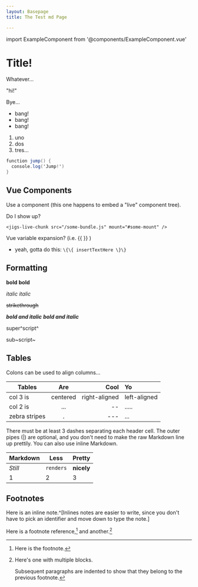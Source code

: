 ```yaml
---
layout: Basepage
title: The Test md Page

---
```


import ExampleComponent from '@components/ExampleComponent.vue'

# Title!

Whatever...

"hi!"

Bye...

  - bang!
  - bang!
  - bang!


  1. uno
  1. dos
  1. tres&hellip;

```cs
function jump() {
  console.log('Jump!')
}
```

## Vue Components

Use a component (this one happens to embed a "live" component tree).

<example-component desc='am great!' />
<example-component desc='am mediocre.' />
<example-component desc='am so-so.' />

Do I show up?

`<jigs-live-chunk src="/some-bundle.js" mount="#some-mount" />`

Vue variable expansion? (i.e. {{ }} )
  - yeah, gotta do this:
  `\{\{ insertTextHere \}\}`

## Formatting

__bold__ **bold**

_italic_ *italic*

~~strikethrough~~

__*bold and italic*__ **_bold and italic_**

super^script^

sub~script~

## Tables

Colons can be used to align columns&hellip;

| Tables        | Are           |   Cool          |      Yo         |
| ------------- |:-------------:| ---------------:|:----------------|
| col 3 is      | centered      |   right-aligned |    left-aligned |
| col 2 is      | ...           |     --          |      .....      |
| zebra stripes | .             |      ---        |       ...       |

There must be at least 3 dashes separating each header cell.
The outer pipes (|) are optional, and you don't need to make the
raw Markdown line up prettily. You can also use inline Markdown.

Markdown | Less | Pretty
--- | --- | ---
*Still* | `renders` | **nicely**
1 | 2 | 3

## Footnotes

Here is an inline note.^[Inlines notes are easier to write, since
you don't have to pick an identifier and move down to type the
note.]

Here is a footnote reference,[^1] and another.[^longnote]

[^1]: Here is the footnote.

[^longnote]: Here's one with multiple blocks.

    Subsequent paragraphs are indented to show that they
belong to the previous footnote.
